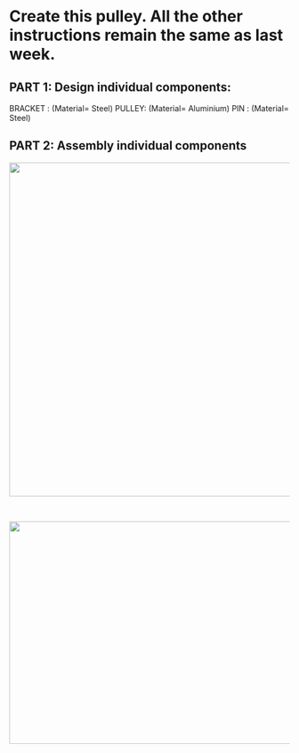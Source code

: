 # Create this pulley. All the other instructions remain the same as last week.

## PART 1: Design individual components:
BRACKET : (Material= Steel)
PULLEY: (Material= Aluminium)
PIN : (Material= Steel)
           
## PART 2: Assembly individual components

<p align="center">
 <img  width="800" height="600" src="https://github.com/Robotics-Club-IIT-BHU/HDS-SummperCamp21/blob/main/media/unnamed1.jpg">
 <p align="center">
 <i></i><br> 
</p>






<p align="center">
 <img  width="800" height="400" src="https://github.com/Robotics-Club-IIT-BHU/HDS-SummperCamp21/blob/main/media/unnamed2.jpg">
 <p align="center">
 <i></i><br> 
</p>
